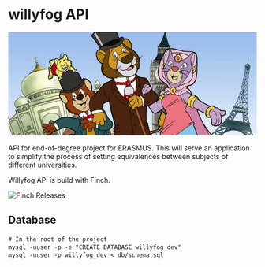# willyfog API

![Willy Fog](docs/willy-fog.jpg "Willy Fog")

API for end-of-degree project for ERASMUS. This will serve an application to simplify
the process of setting equivalences between subjects of different universities.

Willyfog API is build with Finch.

![Finch Releases](https://github.com/finagle/finch/releases)

## Database

```
# In the root of the project
mysql -uuser -p -e "CREATE DATABASE willyfog_dev"
mysql -uuser -p willyfog_dev < db/schema.sql
```